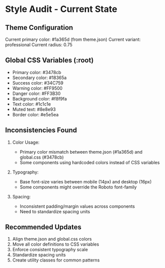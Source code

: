 # Style Audit - Current State

## Theme Configuration
Current primary color: #1a365d (from theme.json)
Current variant: professional
Current radius: 0.75

## Global CSS Variables (:root)
- Primary color: #3478cb
- Secondary color: #18365a
- Success color: #34C759
- Warning color: #FF9500
- Danger color: #FF3B30
- Background color: #f8f9fa
- Text color: #1c1c1e
- Muted text: #8e8e93
- Border color: #e5e5ea

## Inconsistencies Found
1. Color Usage:
   - Primary color mismatch between theme.json (#1a365d) and global.css (#3478cb)
   - Some components using hardcoded colors instead of CSS variables

2. Typography:
   - Base font-size varies between mobile (14px) and desktop (16px)
   - Some components might override the Roboto font-family

3. Spacing:
   - Inconsistent padding/margin values across components
   - Need to standardize spacing units

## Recommended Updates
1. Align theme.json and global.css colors
2. Move all color definitions to CSS variables
3. Enforce consistent typography scale
4. Standardize spacing units
5. Create utility classes for common patterns
